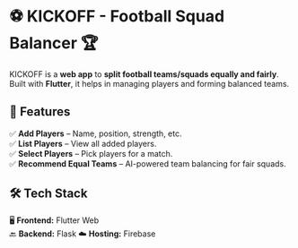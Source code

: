 # ⚽ KICKOFF - Football Squad Balancer 🏆  

KICKOFF is a **web app** to **split football teams/squads equally and fairly**. Built with **Flutter**, it helps in managing players and forming balanced teams.  

## 🚀 Features  
✅ **Add Players** – Name, position, strength, etc.  
✅ **List Players** – View all added players.  
✅ **Select Players** – Pick players for a match.  
✅ **Recommend Equal Teams** – AI-powered team balancing for fair squads.  

## 🛠 Tech Stack  
🖥 **Frontend:** Flutter Web  
🔙 **Backend:** Flask 
☁️ **Hosting:** Firebase  
